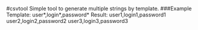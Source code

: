 ﻿#csvtool
Simple tool to generate multiple strings by template.
###Example 
Template: user*,login*,password*
Result:
user1,login1,password1
user2,login2,password2
user3,login3,password3